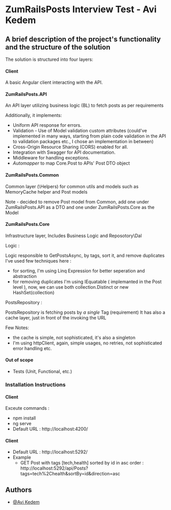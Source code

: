 
# ZumRailsPosts Interview Test - Avi Kedem

## A brief description of the project's functionality and the structure of the solution

The solution is structured into four layers:

#### Client
A basic Angular client interacting with the API.

#### ZumRailsPosts.API
An API layer utilizing business logic (BL) to fetch posts as per requirements

Additionally, it implements:

- Uniform API response for errors.
- Validation - Use of Model validation custom attributes  (could've implemented in many ways, starting from plain code validation in the API to validation packages etc., I chose an implementation in between)
- Cross-Origin Resource Sharing (CORS) enabled for all.
- Integration with Swagger for API documentation.
- Middleware for handling exceptions.
- *Automapper* to map Core.Post to APIs' Post DTO object

#### ZumRailsPosts.Common
Common layer (\Helpers) for common utils and models such as MemoryCache helper and Post models

Note - decided to remove Post model from Common, add one under ZumRailsPosts.API as a DTO and one under ZumRailsPosts.Core as the Model


#### ZumRailsPosts.Core
Infrastructure layer, 
Includes Business Logic and Reposotory\Dal

Logic : 

Logic responsible to GetPostsAsync, by tags, sort it, and remove duplicates 
I've used few techniques here : 
- for sorting, I'm using Linq Expression for better seperation and abstraction
- for removing duplicates I'm using IEquatable ( implemanted in the Post level ), now, we can use both collection.Distinct or new HashSet<Post>(collection)

PostsRepository : 

PostsRepository is fetching posts by *a single* Tag (requirement)
It has also a cache layer, just in front of the invoking the URL

Few Notes: 
- the cache is simple, not sophisticated, it's also a singleton 
- I'm using httpClient, again, simple usages, no retries, not sophisticated error handling etc.

#### Out of scope
- Tests (Unit, Functional, etc.)

### Installation Instructions 

#### Client
Exceute commands : 
- npm install
- ng serve
- Default URL : http://localhost:4200/

#### Client

- Default URL : http://localhost:5292/
- Example
    - GET Post with tags [tech,health] sorted by id in asc order : http://localhost:5292/api/Posts?tags=tech%2Chealth&sortBy=id&direction=asc 

## Authors

- [@Avi Kedem](https://www.github.com/AbeKdm)